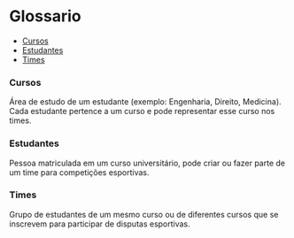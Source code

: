 # Glossario

- [Cursos](#cursos)
- [Estudantes](#estudantes)
- [Times](#times)

### Cursos
Área de estudo de um estudante (exemplo: Engenharia, Direito, Medicina). Cada estudante pertence a um curso e pode representar esse curso nos times.
### Estudantes
Pessoa matriculada em um curso universitário, pode criar ou fazer parte de um time para competições esportivas.
### Times
Grupo de estudantes de um mesmo curso ou de diferentes cursos que se inscrevem para participar de disputas esportivas.